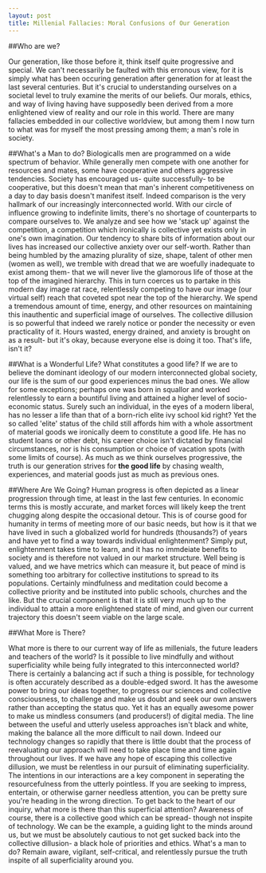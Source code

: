 ```yaml
---
layout: post
title: Millenial Fallacies: Moral Confusions of Our Generation
---
```


##Who are we?

Our generation, like those before it, think itself quite progressive and special. We can't necessarily be faulted with this 
erronous view, for it is simply what has been occuring generation after generation for at least the last several centuries. But
it's crucial to understanding ourselves on a societal level to truly examine the merits of our beliefs. Our morals, ethics, and way of living having
have supposedly been derived from a more enlightened view of reality and our role in this world. There are many fallacies embedded
in our collective worldview, but among them I now turn to what was for myself the most pressing among them; a man's role in society.

##What's a Man to do?
Biologicalls men are programmed on a wide spectrum of behavior. While generally men compete with one another for resources and
mates, some have cooperative and others aggressive tendencies. Society has encouraged us- quite successfully- to be cooperative,
but this doesn't mean that man's inherent competitiveness on a day to day basis doesn't manifest itself. Indeed comparison is the
very hallmark of our increasingly interconnected world. With our circle of influence growing to indefinite limits, there's no 
shortage of counterparts to compare ourselves to. We analyze and see how we 'stack up' against the competition, a competition which
ironically is collective yet exists only in one's own imagination. Our tendency to share bits of information about our lives has 
increased our collective anxiety over our self-worth. Rather than being humbled by the amazing plurality of size, shape, talent 
of other men (women as well), we tremble with dread that we are woefully inadequate to exist among them- that we will never live
the glamorous life of those at the top of the imagined hierarchy. This in turn coerces us to partake in this modern day image rat
race, relentlessly competing to have our image (our virtual self) reach that coveted spot near the top of the hierarchy. We spend 
a tremendous amount of time, energy, and other resources on maintaining this inauthentic and superficial image of ourselves. The
collective dillusion is so powerful that indeed we rarely notice or ponder the necessity or even practicality of it. Hours wasted,
energy drained, and anxiety is brought on as a result- but it's okay, because everyone else is doing it too. That's life, isn't it?

##What is a Wonderful Life?
What constitutes a good life? If we are to believe the dominant ideology of our modern interconnected global society, our life 
is the sum of our good experiences minus the bad ones. We allow for some exceptions; perhaps one was born in squallor and 
worked relentlessly to earn a bountiful living and attained a higher level of socio-economic status. Surely such an individual,
in the eyes of a modern liberal, has no lesser a life than that of a born-rich elite ivy school kid right? Yet the so called 
'elite' status of the child still affords him with a whole assortment of material goods we ironically deem to constitute a good 
life. He has no student loans or other debt, his career choice isn't dictated by financial circumstances, nor is his consumption 
or choice of vacation spots (with some limits of course). As much as we think ourselves progressive, the truth is our generation 
strives for __the good life__ by chasing wealth, experiences, and material goods just as much as previous ones.  

##Where Are We Going?
Human progress is often depicted as a linear progression through time, at least in the last few centuries. In economic terms this
is mostly accurate, and market forces will likely keep the trent chugging along despite the occasional detour. This is of course
good for humanity in terms of meeting more of our basic needs, but how is it that we have lived in such a globalized world
for hundreds (thousands?) of years and have yet to find a way towards individual enlightenment? Simply put, enlightenment takes time 
to learn, and it has no immdeiate benefits to society and is therefore not valued in our market structure. Well being is valued,
and we have metrics which can measure it, but peace of mind is something too arbitrary for collective institutions to spread to its
populations. Certainly mindfulness and meditation could become a collective priority and be instituted into public schools, churches
and the like. But the crucial component is that it is still very much up to the individual to attain a more enlightened state of mind,
and given our current trajectory this doesn't seem viable on the large scale. 

##What More is There?

What more is there to our current way of life as millenials, the future leaders and teachers of the world? Is it possible to live
mindfully and without superficiality while being fully integrated to this interconnected world? There is certainly a balancing act
if such a thing is possible, for technology is often accurately described as a double-edged sword. It has the awesome power to 
bring our ideas together, to progress our sciences and collective consciousness, to challenge and make us doubt and seek our own 
answers rather than accepting the status quo. Yet it has an equally awesome power to make us mindless consumers (and producers!) 
of digital media. The line between the useful and utterly useless approaches isn't black and white, making the balance all the 
more difficult to nail down. Indeed our technology changes so rapidly that there is little doubt that the process of reevaluating 
our approach will need to take place time and time again throughout our lives. If we have any hope of escaping this collective
dillusion, we must be relentless in our pursuit of eliminating superficiality. The intentions in our interactions are a key component
in seperating the resourcefulness from the utterly pointless. If you are seeking to impress, entertain, or otherwise garner needless
attention, you can be pretty sure you're heading in the wrong direction. To get back to the heart of our inquiry, what more is there
than this superficial attention? Awareness of course, there is a collective good which can be spread- though not inspite of technology.
We can be the example, a guiding light to the minds around us, but we must be absolutely cautious to not get sucked back into the 
collective dillusion- a black hole of priorities and ethics. What's a man to do? Remain aware, vigilant, self-critical, and relentlessly
pursue the truth inspite of all superficiality around you.
